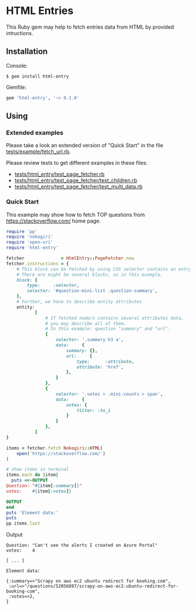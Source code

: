 # HTML Entries
This Ruby gem may help to fetch entries data from HTML by provided intructions.

## Installation

Console:
```
$ gem install html-entry
```
Gemfile:
```ruby
gem 'html-entry', '~> 0.1.0'
```

## Using

### Extended examples
Please take a look an extended version of "Quick Start" in the file [tests/example/fetch_url.rb](tests/example/fetch_url.rb).

Please review tests to get different examples in these files:
- [tests/html_entry/test_page_fetcher.rb](tests/html_entry/test_page_fetcher.rb)
- [tests/html_entry/test_page_fetcher/test_children.rb](tests/html_entry/test_page_fetcher/test_children.rb)
- [tests/html_entry/test_page_fetcher/test_multi_data.rb](tests/html_entry/test_page_fetcher/test_multi_data.rb)

### Quick Start

This example may show how to fetch TOP questions from https://stackoverflow.com/ home page.

```ruby
require 'pp'
require 'nokogiri'
require 'open-uri'
require 'html-entry'

fetcher              = HtmlEntry::PageFetcher.new
fetcher.instructions = {
    # This block can be fetched by using CSS selector contains an entry (or entries).
    # There are might be several blocks, as in this example.
    block: {
        type:     :selector,
        selector: '#question-mini-list .question-summary',
    },
    # Further, we have to describe entity attributes
    entity:
           [
               # If fetched node/s contains several attributes data,
               # you may describe all of them.
               # In this example: question "summary" and "url".
               {
                   selector: '.summary h3 a',
                   data:     {
                       summary: {},
                       url:     {
                           type:      :attribute,
                           attribute: 'href',
                       },
                   }
               },
               {
                   selector: '.votes > .mini-counts > span',
                   data:     {
                       votes: {
                           filter: :to_i
                       }
                   }
               },
           ]
}

items = fetcher.fetch Nokogiri::HTML(
    open('https://stackoverflow.com/')
)

# show items in terminal
items.each do |item|
  puts <<-OUTPUT
Question: "#{item[:summary]}"
votes:    #{item[:votes]}

OUTPUT
end
puts 'Element data:'
puts
pp items.last
```

Output
```
Question: "Can't see the alerts I created on Azure Portal"
votes:    4

[ ... ]

Element data:

{:summary=>"Scrapy on aws ec2 ubuntu redirect for booking.com",
 :url=>"/questions/52056897/scrapy-on-aws-ec2-ubuntu-redirect-for-booking-com",
 :votes=>2,
}
```
